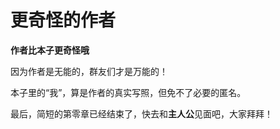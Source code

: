 # 更奇怪的作者

**作者比本子更奇怪哦**

因为作者是无能的，群友们才是万能的！

本子里的“我”，算是作者的真实写照，但免不了必要的匿名。

最后，简短的第零章已经结束了，快去和**主人公**见面吧，大家拜拜！
